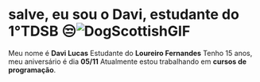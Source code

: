 # salve, eu sou o Davi, estudante do 1°TDSB 😒![DogScottishGIF](https://github.com/user-attachments/assets/b92ac38b-5173-4ec1-a961-20ebfa3446ef)



Meu nome é **Davi Lucas**
Estudante do **Loureiro Fernandes**
Tenho 15 anos, meu aniversário é dia **05/11**
Atualmente estou trabalhando em **cursos de programação**.
